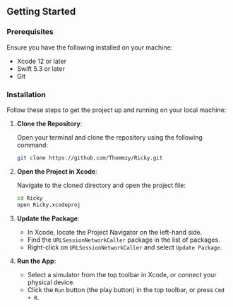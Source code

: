 ## Getting Started

### Prerequisites

Ensure you have the following installed on your machine:

- Xcode 12 or later
- Swift 5.3 or later
- Git

### Installation

Follow these steps to get the project up and running on your local machine:

1. **Clone the Repository**:

    Open your terminal and clone the repository using the following command:

    ```sh
    git clone https://github.com/Thommzy/Ricky.git
    ```

2. **Open the Project in Xcode**:

    Navigate to the cloned directory and open the project file:

    ```sh
    cd Ricky
    open Ricky.xcodeproj
    ```

3. **Update the Package**:

    - In Xcode, locate the Project Navigator on the left-hand side.
    - Find the `URLSessionNetworkCaller` package in the list of packages.
    - Right-click on `URLSessionNetworkCaller` and select `Update Package`.

4. **Run the App**:

    - Select a simulator from the top toolbar in Xcode, or connect your physical device.
    - Click the `Run` button (the play button) in the top toolbar, or press `Cmd + R`.
